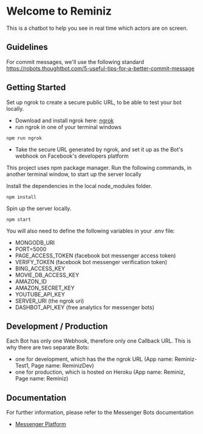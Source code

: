 # Welcome to Reminiz

This is a chatbot to help you see in real time which actors are on screen.

## Guidelines

For commit messages, we'll use the following standard https://robots.thoughtbot.com/5-useful-tips-for-a-better-commit-message

## Getting Started

Set up ngrok to create a secure public URL, to be able to test your bot locally.
* Download and install ngrok here: [ngrok](https://ngrok.com/)
* run ngrok in one of your terminal windows 
```
npm run ngrok
```
* Take the secure URL generated by ngrok, and set it up as the Bot's webhook on Facebook's developers platform


This project uses npm package manager. Run the following commands, in another terminal window, to start up the server locally

Install the dependencies in the local node_modules folder.

```
npm install
```

Spin up the server locally.

```
npm start
```

You will also need to define the following variables in your .env file:

* MONGODB_URI
* PORT=5000
* PAGE_ACCESS_TOKEN (facebook bot messenger access token)
* VERIFY_TOKEN (facebook bot messenger verification token)
* BING_ACCESS_KEY
* MOVIE_DB_ACCESS_KEY
* AMAZON_ID
* AMAZON_SECRET_KEY
* YOUTUBE_API_KEY
* SERVER_URI (the ngrok uri)
* DASHBOT_API_KEY (free analytics for messenger bots)

## Development / Production

Each Bot has only one Webhook, therefore only one Callback URL.
This is why there are two separate Bots:
* one for development, which has the the ngrok URL (App name: Reminiz-Test1, Page name: ReminizDev)
* one for production, which is hosted on Heroku (App name: Reminiz, Page name: Reminiz)

## Documentation

For further information, please refer to the Messenger Bots documentation

* [Messenger Platform](https://developers.facebook.com/docs/messenger-platform)
